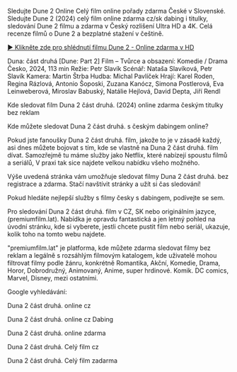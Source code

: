 Sledujte Dune 2 Online Celý film online pořady zdarma České v Slovenské. Sledujte Dune 2 (2024) celý film online zdarma cz/sk dabing i titulky, sledování Dune 2 filmu a zdarma v Český rozlišení Ultra HD a 4K. Celá recenze filmů o Dune 2 a bezplatné stažení v češtině.


[► Klikněte zde pro shlédnutí filmu Dune 2 - Online zdarma v HD]( https://awiw.cairmovies.top/cs/movie/693134/dune-part-two)


Duna: část druhá [Dune: Part 2] Film – Tvůrce a obsazení:
Komedie / Drama
Česko, 2024, 113 min
Režie: Petr Slavík
Scénář: Nataša Slavíková, Petr Slavík
Kamera: Martin Štrba
Hudba: Michal Pavlíček
Hrají: Karel Roden, Regina Rázlová, Antonio Šoposki, Zuzana Kanócz, Simona Postlerová, Eva Leinweberová, Miroslav Babuský, Natálie Hejlová, David Depta, Jiří Rendl


Kde sledovat film Duna 2 část druhá. (2024) online zdarma českým titulky bez reklam

Kde můžete sledovat Duna 2 část druhá. s českým dabingem online?

Pokud jste fanoušky Duna 2 část druhá. film, jakože to je v zásadě každý, asi dnes můžete bojovat s tím, kde se vlastně na Duna 2 část druhá. film dívat. Samozřejmě tu máme služby jako Netflix, které nabízejí spoustu filmů a seriálů, V praxi tak sice najdete velkou nabídku všeho možného.

Výše uvedená stránka vám umožňuje sledovat filmy Duna 2 část druhá. bez registrace a zdarma. Stačí navštívit stránky a užít si čas sledování!

Pokud hledáte nejlepší služby s filmy česky s dabingem, podívejte se sem.

Pro sledování Duna 2 část druhá. film v CZ, SK nebo originálním jazyce, (premiumfilm.lat). Nabídka je opravdu fantastická a jen letmý pohled na úvodní stránku, kde si vyberete, jestli chcete pustit film nebo seriál, ukazuje, kolik toho na tomto webu najdete.

"premiumfilm.lat" je platforma, kde můžete zdarma sledovat filmy bez reklam a legálně s rozsáhlým filmovým katalogem, kde uživatelé mohou filtrovat filmy podle žánru, konkrétně Romantika, Akční, Komedie, Drama, Horor, Dobrodružný, Animovaný, Anime, super hrdinové. Komik. DC comics, Marvel, Disney, mezi ostatními.


Google vyhledávání:

Duna 2 část druhá. online cz

Duna 2 část druhá. online cz Dabing

Duna 2 část druhá. online zdarma

Duna 2 část druhá. Celý film cz

Duna 2 část druhá. Celý film zadarma






